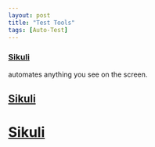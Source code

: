 ```yaml
---
layout: post
title: "Test Tools"
tags: [Auto-Test]
---
```


 ### [Sikuli](http://www.sikuli.org/)
automates anything you see on the screen.

 ## [Sikuli](http://www.sikuli.org/)

# [Sikuli](http://www.sikuli.org/)
